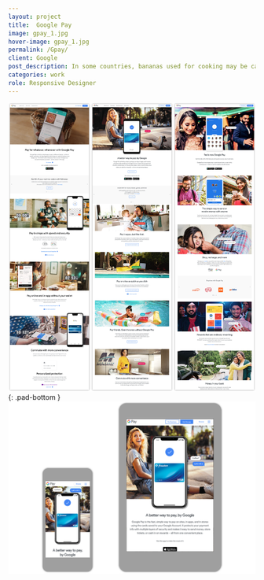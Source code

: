 ```yaml
---
layout: project
title:  Google Pay
image: gpay_1.jpg
hover-image: gpay_1.jpg
permalink: /Gpay/
client: Google
post_description: In some countries, bananas used for cooking may be called "plantains", distinguishing them from dessert bananas. The fruit is variable in size, color, and firmness, but is usually elongated and curved, with soft flesh rich in starch covered with a rind, which may be green, yellow, red, purple, or brown when ripe.
categories: work
role: Responsive Designer
---
```


![gpay desktop design][desktop]{: .pad-bottom }
![gpay mobile tablet design][mobile-tablet]


[mobile-tablet]: /assets/img/gpay/gpay_mobile_tablet.png "gpay mobile tablet design"
[desktop]: /assets/img/gpay/gpay_desktop_3columns.png "gpay desktop design"
